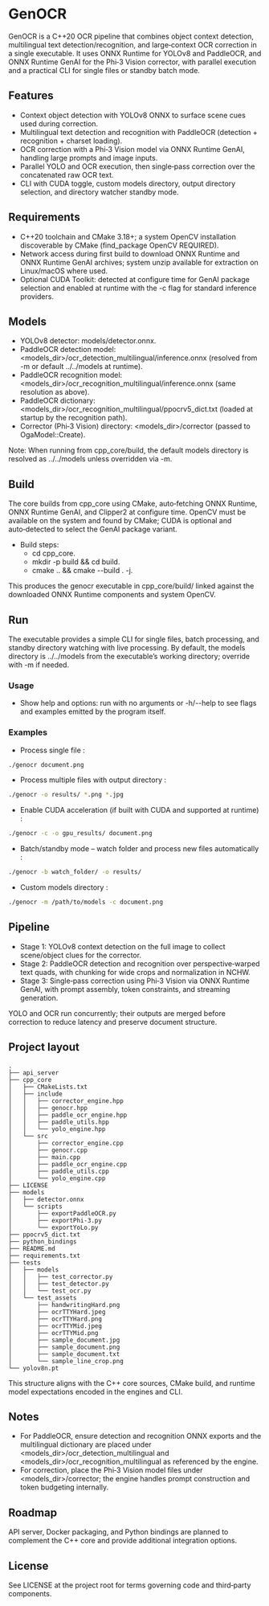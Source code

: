 # GenOCR

GenOCR is a C++20 OCR pipeline that combines object context detection, multilingual text detection/recognition, and large‑context OCR correction in a single executable.
It uses ONNX Runtime for YOLOv8 and PaddleOCR, and ONNX Runtime GenAI for the Phi‑3 Vision corrector, with parallel execution and a practical CLI for single files or standby batch mode.

## Features

- Context object detection with YOLOv8 ONNX to surface scene cues used during correction.
- Multilingual text detection and recognition with PaddleOCR (detection + recognition + charset loading).
- OCR correction with a Phi‑3 Vision model via ONNX Runtime GenAI, handling large prompts and image inputs.
- Parallel YOLO and OCR execution, then single‑pass correction over the concatenated raw OCR text.
- CLI with CUDA toggle, custom models directory, output directory selection, and directory watcher standby mode.


## Requirements

- C++20 toolchain and CMake 3.18+; a system OpenCV installation discoverable by CMake (find_package OpenCV REQUIRED).
- Network access during first build to download ONNX Runtime and ONNX Runtime GenAI archives; system unzip available for extraction on Linux/macOS where used.
- Optional CUDA Toolkit: detected at configure time for GenAI package selection and enabled at runtime with the -c flag for standard inference providers.


## Models

- YOLOv8 detector: models/detector.onnx.
- PaddleOCR detection model: <models_dir>/ocr_detection_multilingual/inference.onnx (resolved from -m or default ../../models at runtime).
- PaddleOCR recognition model: <models_dir>/ocr_recognition_multilingual/inference.onnx (same resolution as above).
- PaddleOCR dictionary: <models_dir>/ocr_recognition_multilingual/ppocrv5_dict.txt (loaded at startup by the recognition path).
- Corrector (Phi‑3 Vision) directory: <models_dir>/corrector (passed to OgaModel::Create).

Note: When running from cpp_core/build, the default models directory is resolved as ../../models unless overridden via -m.

## Build

The core builds from cpp_core using CMake, auto‑fetching ONNX Runtime, ONNX Runtime GenAI, and Clipper2 at configure time.
OpenCV must be available on the system and found by CMake; CUDA is optional and auto‑detected to select the GenAI package variant.

- Build steps:
    - cd cpp_core.
    - mkdir -p build \&\& cd build.
    - cmake .. \&\& cmake --build . -j.

This produces the genocr executable in cpp_core/build/ linked against the downloaded ONNX Runtime components and system OpenCV.

## Run

The executable provides a simple CLI for single files, batch processing, and standby directory watching with live processing.
By default, the models directory is ../../models from the executable’s working directory; override with -m if needed.

### Usage

- Show help and options: run with no arguments or -h/--help to see flags and examples emitted by the program itself.


### Examples

- Process single file :

```bash
./genocr document.png
```

- Process multiple files with output directory :

```bash
./genocr -o results/ *.png *.jpg
```

- Enable CUDA acceleration (if built with CUDA and supported at runtime) :

```bash
./genocr -c -o gpu_results/ document.png
```

- Batch/standby mode – watch folder and process new files automatically :

```bash
./genocr -b watch_folder/ -o results/
```

- Custom models directory :

```bash
./genocr -m /path/to/models -c document.png
```


## Pipeline

- Stage 1: YOLOv8 context detection on the full image to collect scene/object clues for the corrector.
- Stage 2: PaddleOCR detection and recognition over perspective‑warped text quads, with chunking for wide crops and normalization in NCHW.
- Stage 3: Single‑pass correction using Phi‑3 Vision via ONNX Runtime GenAI, with prompt assembly, token constraints, and streaming generation.

YOLO and OCR run concurrently; their outputs are merged before correction to reduce latency and preserve document structure.

## Project layout

```
.
├── api_server
├── cpp_core
│   ├── CMakeLists.txt
│   ├── include
│   │   ├── corrector_engine.hpp
│   │   ├── genocr.hpp
│   │   ├── paddle_ocr_engine.hpp
│   │   ├── paddle_utils.hpp
│   │   └── yolo_engine.hpp
│   └── src
│       ├── corrector_engine.cpp
│       ├── genocr.cpp
│       ├── main.cpp
│       ├── paddle_ocr_engine.cpp
│       ├── paddle_utils.cpp
│       └── yolo_engine.cpp
├── LICENSE
├── models
│   ├── detector.onnx
│   └── scripts
│       ├── exportPaddleOCR.py
│       ├── exportPhi-3.py
│       └── exportYoLo.py
├── ppocrv5_dict.txt
├── python_bindings
├── README.md
├── requirements.txt
├── tests
│   ├── models
│   │   ├── test_corrector.py
│   │   ├── test_detector.py
│   │   └── test_ocr.py
│   └── test_assets
│       ├── handwritingHard.png
│       ├── ocrTTYHard.jpeg
│       ├── ocrTTYHard.png
│       ├── ocrTTYMid.jpeg
│       ├── ocrTTYMid.png
│       ├── sample_document.jpg
│       ├── sample_document.png
│       ├── sample_document.txt
│       └── sample_line_crop.png
└── yolov8n.pt
```

This structure aligns with the C++ core sources, CMake build, and runtime model expectations encoded in the engines and CLI.

## Notes

- For PaddleOCR, ensure detection and recognition ONNX exports and the multilingual dictionary are placed under <models_dir>/ocr_detection_multilingual and <models_dir>/ocr_recognition_multilingual as referenced by the engine.
- For correction, place the Phi‑3 Vision model files under <models_dir>/corrector; the engine handles prompt construction and token budgeting internally.


## Roadmap

API server, Docker packaging, and Python bindings are planned to complement the C++ core and provide additional integration options.

## License

See LICENSE at the project root for terms governing code and third‑party components.
